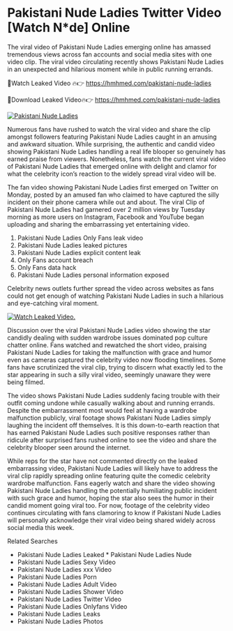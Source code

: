 ﻿# Pakistani Nude Ladies Twitter Video [Watch N*de] Online

The viral video of ﻿Pakistani Nude Ladies emerging online has amassed tremendous views across fan accounts and social media sites with one video clip. The viral video circulating recently shows ﻿Pakistani Nude Ladies in an unexpected and hilarious moment while in public running errands. 

🔴Watch Leaked Video 🔥👉  https://hmhmed.com/pakistani-nude-ladies 

🔴Download Leaked Video🔥👉  https://hmhmed.com/pakistani-nude-ladies 

[![Pakistani Nude Ladies](https://i.imgur.com/dJHk4Zq.gif)](https://hmhmed.com/pakistani-nude-ladies)

Numerous fans have rushed to watch the viral video and share the clip amongst followers featuring ﻿Pakistani Nude Ladies caught in an amusing and awkward situation. While surprising, the authentic and candid video showing ﻿Pakistani Nude Ladies handling a real life blooper so genuinely has earned praise from viewers. Nonetheless, fans watch the current viral video of ﻿Pakistani Nude Ladies that emerged online with delight and clamor for what the celebrity icon’s reaction to the widely spread viral video will be.

The fan video showing ﻿Pakistani Nude Ladies first emerged on Twitter on Monday, posted by an amused fan who claimed to have captured the silly incident on their phone camera while out and about. The viral Clip of ﻿Pakistani Nude Ladies had garnered over 2 million views by Tuesday morning as more users on Instagram, Facebook and YouTube began uploading and sharing the embarrassing yet entertaining video. 

1. ﻿Pakistani Nude Ladies Only Fans leak video
2. ﻿Pakistani Nude Ladies leaked pictures
3. ﻿Pakistani Nude Ladies explicit content leak
4. Only Fans account breach
5. Only Fans data hack
6. ﻿Pakistani Nude Ladies personal information exposed

Celebrity news outlets further spread the video across websites as fans could not get enough of watching ﻿Pakistani Nude Ladies in such a hilarious and eye-catching viral moment. 

[![Watch Leaked Video.](https://miro.medium.com/v2/resize:fit:828/format:webp/1*cilzJN44JGOrTw9NJCrNHA.gif "Watch Leaked Video")](https://hmhmed.com/pakistani-nude-ladies)

Discussion over the viral ﻿Pakistani Nude Ladies video showing the star candidly dealing with sudden wardrobe issues dominated pop culture chatter online. Fans watched and rewatched the short video, praising ﻿Pakistani Nude Ladies for taking the malfunction with grace and humor even as cameras captured the celebrity video now flooding timelines. Some fans have scrutinized the viral clip, trying to discern what exactly led to the star appearing in such a silly viral video, seemingly unaware they were being filmed.

The video shows ﻿Pakistani Nude Ladies suddenly facing trouble with their outfit coming undone while casually walking about and running errands. Despite the embarrassment most would feel at having a wardrobe malfunction publicly, viral footage shows ﻿Pakistani Nude Ladies simply laughing the incident off themselves. It is this down-to-earth reaction that has earned ﻿Pakistani Nude Ladies such positive responses rather than ridicule after surprised fans rushed online to see the video and share the celebrity blooper seen around the internet.  

While reps for the star have not commented directly on the leaked embarrassing video, ﻿Pakistani Nude Ladies will likely have to address the viral clip rapidly spreading online featuring quite the comedic celebrity wardrobe malfunction. Fans eagerly watch and share the video showing ﻿Pakistani Nude Ladies handling the potentially humiliating public incident with such grace and humor, hoping the star also sees the humor in their candid moment going viral too. For now, footage of the celebrity video continues circulating with fans clamoring to know if ﻿Pakistani Nude Ladies will personally acknowledge their viral video being shared widely across social media this week.

Related Searches
* ﻿Pakistani Nude Ladies Leaked
﻿* Pakistani Nude Ladies Nude
* ﻿Pakistani Nude Ladies Sexy Video
* ﻿Pakistani Nude Ladies xxx Video
* ﻿Pakistani Nude Ladies Porn
* ﻿Pakistani Nude Ladies Adult Video
* ﻿Pakistani Nude Ladies Shower Video
* ﻿Pakistani Nude Ladies Twitter Video
* ﻿Pakistani Nude Ladies Onlyfans Video
* ﻿Pakistani Nude Ladies Leaks
* ﻿Pakistani Nude Ladies Photos